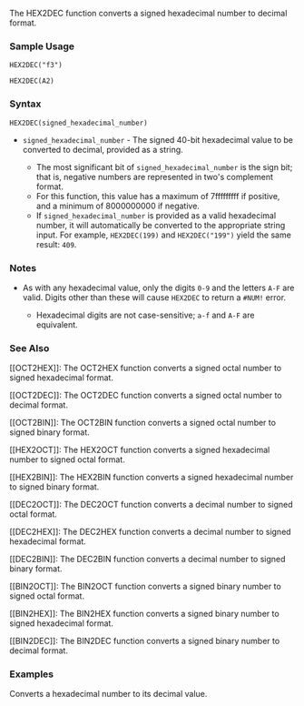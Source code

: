 The HEX2DEC function converts a signed hexadecimal number to decimal format.

### Sample Usage

`HEX2DEC("f3")`

`HEX2DEC(A2)`

### Syntax

`HEX2DEC(signed_hexadecimal_number)`

* `signed_hexadecimal_number` - The signed 40-bit hexadecimal value to be converted to decimal, provided as a string.

  + The most significant bit of `signed_hexadecimal_number` is the sign bit; that is, negative numbers are represented in two's complement format.
  + For this function, this value has a maximum of 7fffffffff if positive, and a minimum of 8000000000 if negative.
  + If `signed_hexadecimal_number` is provided as a valid hexadecimal number, it will automatically be converted to the appropriate string input. For example, `HEX2DEC(199)` and `HEX2DEC("199")` yield the same result: `409`.

### Notes

* As with any hexadecimal value, only the digits `0-9` and the letters `A-F` are valid. Digits other than these will cause `HEX2DEC` to return a `#NUM!` error.

  + Hexadecimal digits are not case-sensitive; `a-f` and `A-F` are equivalent.

### See Also

[[OCT2HEX]]: The OCT2HEX function converts a signed octal number to signed hexadecimal format.

[[OCT2DEC]]: The OCT2DEC function converts a signed octal number to decimal format.

[[OCT2BIN]]: The OCT2BIN function converts a signed octal number to signed binary format.

[[HEX2OCT]]: The HEX2OCT function converts a signed hexadecimal number to signed octal format.

[[HEX2BIN]]: The HEX2BIN function converts a signed hexadecimal number to signed binary format.

[[DEC2OCT]]: The DEC2OCT function converts a decimal number to signed octal format.

[[DEC2HEX]]: The DEC2HEX function converts a decimal number to signed hexadecimal format.

[[DEC2BIN]]: The DEC2BIN function converts a decimal number to signed binary format.

[[BIN2OCT]]: The BIN2OCT function converts a signed binary number to signed octal format.

[[BIN2HEX]]: The BIN2HEX function converts a signed binary number to signed hexadecimal format.

[[BIN2DEC]]: The BIN2DEC function converts a signed binary number to decimal format.

### Examples

Converts a hexadecimal number to its decimal value.